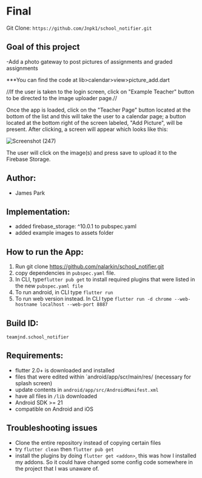 # Final


Git Clone: `https://github.com/Jnpk1/school_notifier.git`


## Goal of this project

 -Add a photo gateway to post pictures of assignments and graded assignments
 
 ***You can find the code at lib>calendar>view>picture_add.dart
 
 //If the user is taken to the login screen, click on "Example Teacher" button to be directed to the image uploader page.//  
 
Once the app is loaded, click on the "Teacher Page" button located at the bottom of the list and this will take the user to a calendar page; a button located at the bottom right of the screen labeled, "Add Picture", will be present. 
After clicking, a screen will appear which looks like this:

![Screenshot (247)](https://user-images.githubusercontent.com/55366454/127727087-4236c6f1-e6a6-4044-b1ce-42f7a85032d5.png)


The user will click on the image(s) and press save to upload it to the Firebase Storage.

## Author: 
 - James Park

## Implementation:
 - added firebase_storage: ^10.0.1 to pubspec.yaml
 - added example images to assets folder 

## How to run the App:

1. Run git clone https://github.com/nalarkin/school_notifier.git
2. copy dependencies in `pubspec.yaml` file.
3. In CLI, type`flutter pub get` to install required plugins that were listed in the new `pubspec.yaml file`
4. To run android, in CLI type `flutter run`
5. To run web version instead. In CLI type `flutter run -d chrome --web-hostname localhost --web-port 8887`

## Build ID: 

`teamjnd.school_notifier`

## Requirements:

* flutter 2.0+ is downloaded and installed
* files that were edited within `android/app/scr/main/res/  (necessary for splash screen)
* update contents in `android/app/src/AndroidManifest.xml`
* have all files in `/lib` downloaded
* Android SDK >= 21
* compatible on Android and iOS



## Troubleshooting issues

* Clone the entire repository instead of copying certain files
* try `flutter clean` then `flutter pub get`
* install the plugins by doing `flutter get <addon>`, this was how I installed my addons. So it could have changed some config code somewhere in the project that I was unaware of.


